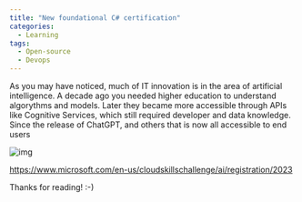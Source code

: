 ```yaml
---
title: "New foundational C# certification"
categories:
  - Learning
tags:
  - Open-source
  - Devops
---
```


As you may have noticed, much of IT innovation is in the area of artificial intelligence. A decade ago you needed higher education to understand algorythms and models. Later they became more accessible through APIs like Cognitive Services, which still required developer and data knowledge. Since the release of ChatGPT, and others that is now all accessible to end users

![img](../assets/images/2023-09-01-new-foundational-csharp-certification.png)

https://www.microsoft.com/en-us/cloudskillschallenge/ai/registration/2023

Thanks for reading! :-)
